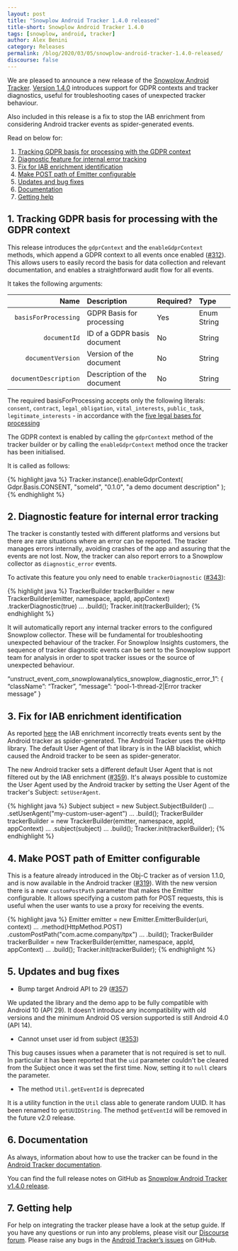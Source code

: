 ```yaml
---
layout: post
title: "Snowplow Android Tracker 1.4.0 released"
title-short: Snowplow Android Tracker 1.4.0
tags: [snowplow, android, tracker]
author: Alex Benini
category: Releases
permalink: /blog/2020/03/05/snowplow-android-tracker-1.4.0-released/
discourse: false
---
```


We are pleased to announce a new release of the [Snowplow Android Tracker][android-tracker].
[Version 1.4.0][1.4.0-tag] introduces support for GDPR contexts and tracker diagnostics, useful for troubleshooting cases of unexpected tracker behaviour.

Also included in this release is a fix to stop the IAB enrichment from considering Android tracker events as spider-generated events.

Read on below for:

1. [Tracking GDPR basis for processing with the GDPR context](#gdpr)
2. [Diagnostic feature for internal error tracking](#diagnostic)
3. [Fix for IAB enrichment identification](#iab)
4. [Make POST path of Emitter configurable](#custompath)
5. [Updates and bug fixes](#updates)
6. [Documentation](#documentation)
7. [Getting help](#help)

<!--more-->

<h2 id="gdpr">1. Tracking GDPR basis for processing with the GDPR context</h2>

This release introduces the `gdprContext` and the `enableGdprContext` methods, which append a GDPR context to all events once enabled ([#312][312]).
This allows users to easily record the basis for data collection and relevant documentation, and enables a straightforward audit flow for all events.

It takes the following arguments:

|      **Name** | **Description**             | **Required?** | **Type** |
|--------------:|:----------------------------|:--------------|:---------|
|`basisForProcessing` | GDPR Basis for processing | Yes           | Enum String   |
|     `documentId` | ID of a GDPR basis document     | No           | String   |
|        `documentVersion` | Version of the document        | No            | String   |
| `documentDescription` | Description of the document | No            | String   |

The required basisForProcessing accepts only the following literals: `consent`, `contract`, `legal_obligation`, `vital_interests`, `public_task`, `legitimate_interests` - in accordance with the [five legal bases for processing](https://ico.org.uk/for-organisations/guide-to-data-protection/guide-to-the-general-data-protection-regulation-gdpr/lawful-basis-for-processing/)

The GDPR context is enabled by calling the `gdprContext` method of the tracker builder or by calling the `enableGdprContext` method once the tracker has been initialised.

It is called as follows:

{% highlight java %}
Tracker.instance().enableGdprContext(
    Gdpr.Basis.CONSENT,
    "someId",
    "0.1.0",
    "a demo document description"
);
{% endhighlight %}


<h2 id="diagnostic">2. Diagnostic feature for internal error tracking</h2>

The tracker is constantly tested with different platforms and versions but there are rare situations where an error can be reported. The tracker manages errors internally, avoiding crashes of the app and assuring that the events are not lost. Now, the tracker can also report errors to a Snowplow collector as `diagnostic_error` events.

To activate this feature you only need to enable `trackerDiagnostic` ([#343][343]):

{% highlight java %}
TrackerBuilder trackerBuilder =
    new TrackerBuilder(emitter, namespace, appId, appContext)
        .trackerDiagnostic(true)
        ...
        .build();
Tracker.init(trackerBuilder);
{% endhighlight %}

It will automatically report any internal tracker errors to the configured Snowplow collector. These will be fundamental for troubleshooting unexpected behaviour of the tracker.
For Snowplow Insights customers, the sequence of tracker diagnostic events can be sent to the Snowplow support team for analysis in order to spot tracker issues or the source of unexpected behaviour.

“unstruct_event_com_snowplowanalytics_snowplow_diagnostic_error_1”: {
      “className”: “Tracker”,
      “message”: “pool-1-thread-2|Error tracker message”
}


<h2 id="iab">3. Fix for IAB enrichment identification</h2>

As reported [here](https://discourse.snowplowanalytics.com/t/warning-iab-enrichment-treats-android-tracker-events-as-spider-generated/2482) the IAB enrichment incorrectly treats events sent by the Android tracker as spider-generated. The Android Tracker uses the okHttp library. The default User Agent of that library is in the IAB blacklist, which caused the Android tracker to be seen as spider-generator.

The new Android tracker sets a different default User Agent that is not filtered out by the IAB enrichment ([#359][359]). It's always possible to customize the User Agent used by the Android tracker by setting the User Agent of the tracker's Subject: `setUserAgent`.

{% highlight java %}
Subject subject =
	new Subject.SubjectBuilder()
        ...
        .setUserAgent("my-custom-user-agent")
        ...
        .build();
TrackerBuilder trackerBuilder =
    new TrackerBuilder(emitter, namespace, appId, appContext)
        ...
        .subject(subject)
        ...
        .build();
Tracker.init(trackerBuilder);
{% endhighlight %}


<h2 id="custompath">4. Make POST path of Emitter configurable</h2>

This is a feature already introduced in the Obj-C tracker as of version 1.1.0, and is now available in the Android tracker ([#319][319]).
With the new version there is a new `customPostPath` parameter that makes the Emitter configurable.
It allows specifying a custom path for POST requests, this is useful when the user wants to use a proxy for receiving the events.

{% highlight java %}
Emitter emitter =
    new Emitter.EmitterBuilder(uri, context)
        ...
        .method(HttpMethod.POST)
        .customPostPath("com.acme.company/tpx")
        ...
        .build();
TrackerBuilder trackerBuilder =
    new TrackerBuilder(emitter, namespace, appId, appContext)
        ...
        .build();
Tracker.init(trackerBuilder);
{% endhighlight %}


<h2 id="updates">5. Updates and bug fixes</h2>

- Bump target Android API to 29 ([#357][357])

We updated the library and the demo app to be fully compatible with Android 10 (API 29). It doesn't introduce any incompatibility with old versions and the minimum Android OS version supported is still Android 4.0 (API 14).

- Cannot unset user id from subject ([#353][353])

This bug causes issues when a parameter that is not required is set to null. In particular it has been reported that the `uid` parameter couldn't be cleared from the Subject once it was set the first time. Now, setting it to `null` clears the parameter.

- The method `Util.getEventId` is deprecated

It is a utility function in the `Util` class able to generate random UUID. It has been renamed to `getUUIDString`.
The method `getEventId` will be removed in the future v2.0 release.



<h2 id="documentation">6. Documentation</h2>

As always, information about how to use the tracker can be found in the [Android Tracker documentation][docs].

You can find the full release notes on GitHub as [Snowplow Android Tracker v1.4.0 release][1.4.0-tag].


<h2 id="help">7. Getting help</h2>

For help on integrating the tracker please have a look at the setup guide. If you have any questions or run into any problems, please visit our [Discourse forum][forums]. Please raise any bugs in the [Android Tracker’s issues][issues] on GitHub.


[android-tracker]: https://github.com/snowplow/snowplow-android-tracker
[1.4.0-tag]: https://github.com/snowplow/snowplow-android-tracker/releases/tag/1.4.0

[issues]: https://github.com/snowplow/snowplow-android-tracker/issues
[forums]: https://discourse.snowplowanalytics.com/
[docs]: https://docs.snowplowanalytics.com/docs/collecting-data/collecting-from-own-applications/android-tracker/

[343]: https://github.com/snowplow/snowplow-android-tracker/issues/343
[312]: https://github.com/snowplow/snowplow-android-tracker/issues/312
[359]: https://github.com/snowplow/snowplow-android-tracker/issues/359
[357]: https://github.com/snowplow/snowplow-android-tracker/issues/357
[319]: https://github.com/snowplow/snowplow-android-tracker/issues/319
[353]: https://github.com/snowplow/snowplow-android-tracker/issues/353
